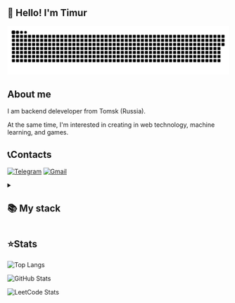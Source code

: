 ## 👋 Hello! I'm Timur

<p align="center">
 <img width="600" src="assets/github-snake.svg" alt="snake"/>
</p>

## About me
I am backend deleveloper from Tomsk (Russia).

At the same time,  I'm interested in creating in web technology, machine learning, and games.

## 📞Contacts
[![Telegram](https://img.shields.io/badge/Telegram-2CA5E0?style=for-the-badge&logo=telegram&logoColor=white)](https://t.me/Rock_in_head) [![Gmail](https://img.shields.io/badge/Gmail-D14836?style=for-the-badge&logo=gmail&logoColor=white)](steeltim83@gmail.com)

<details align="left">
  <summary><h2><b>📚 My stack</b></h2></summary>
  <p>
    <h3>Langs</h3>
    <img src="https://skillicons.dev/icons?i=dotnet,cs,cpp,py,html,css,php" />
    <h3>Frameworks / Tools</h3>
    <img src="https://skillicons.dev/icons?i=unity,linux,git,arduino,notion" />
    <h3>Software</h3>
    <img src="https://skillicons.dev/icons?i=visualstudio,vscode,pycharm" />
    <br>
  </p>
</details>

## ⭐Stats
![Top Langs](https://github-readme-stats.vercel.app/api/top-langs/?username=RockInHead&layout=compact&theme=tokyonight)

![GitHub Stats](https://github-readme-stats.vercel.app/api?username=RockInHead&theme=radical)

![LeetCode Stats](https://leetcard.jacoblin.cool/rock_in_head?theme=dark&font=Marvel)


